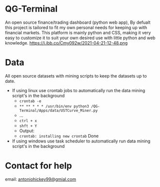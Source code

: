# QG-Terminal
An open source finance/trading dashboard (python web app), By defualt this project is tailored to fit my own personal needs for keeping up with financial markets. This platform is mainly python and CSS, making it very easy to customize it to suit your own desired use with little python and web knowledge.
https://i.ibb.co/Cmy092w/2021-04-21-12-48.png


# Data
All open source datasets with mining scripts to keep the datasets up to date.
  - If using linux use crontab jobs to automatically run the data mining script's in the background
     - `crontab -e`
     - `** ** * * * /usr/bin/env python3 /QG-Terminal/Apps/data/USTCurve_Miner.py`
     - ...
     - `ctrl + x`
     - `shft + Y`
     - Output:
     - `crontab: installing new crontab` Done
  - If using windows use task scheduler to automatically run data mining script's in the background

# Contact for help
email: antoniohickey99@gmial.com
